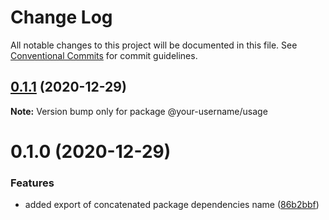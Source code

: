 # Change Log

All notable changes to this project will be documented in this file.
See [Conventional Commits](https://conventionalcommits.org) for commit guidelines.

## [0.1.1](https://github.com/morcosIbra/minimal-lerna/compare/@your-username/usage@0.1.0...@your-username/usage@0.1.1) (2020-12-29)

**Note:** Version bump only for package @your-username/usage





# 0.1.0 (2020-12-29)


### Features

* added export of concatenated package dependencies name ([86b2bbf](https://github.com/morcosIbra/minimal-lerna/commit/86b2bbf9604c61165378b94cc58ec428b487f56c))
